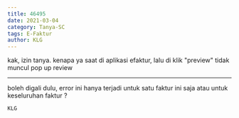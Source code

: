 ```yaml
---
title: 46495
date: 2021-03-04
category: Tanya-SC
tags: E-Faktur
author: KLG
---
```


kak, izin tanya. kenapa ya saat di aplikasi efaktur, lalu di klik "preview" tidak muncul pop up review

---

boleh digali dulu, error ini hanya terjadi untuk satu faktur ini saja atau untuk keseluruhan faktur ?

`KLG`
